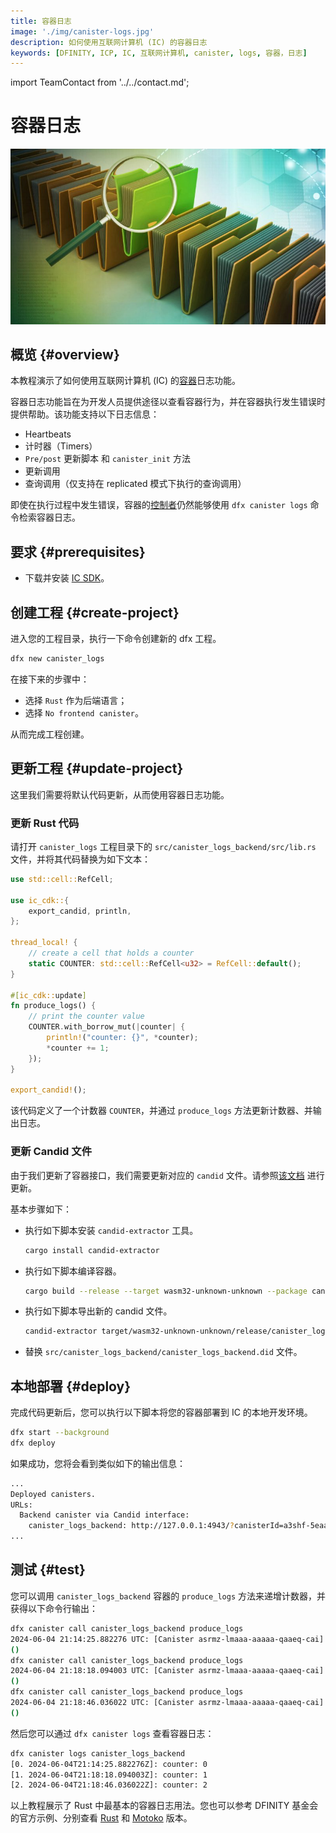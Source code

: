 ```yaml
---
title: 容器日志
image: './img/canister-logs.jpg'
description: 如何使用互联网计算机 (IC) 的容器日志
keywords: [DFINITY, ICP, IC, 互联网计算机, canister, logs, 容器，日志]
---
```


import TeamContact from '../../contact.md';

# 容器日志

![容器日志](./img/canister-logs.jpg)

## 概览 {#overview}

本教程演示了如何使用互联网计算机 (IC) 的[容器](https://ic123.xyz/docs/getting-started/ic-glossary/#canister)日志功能。

容器日志功能旨在为开发人员提供途径以查看容器行为，并在容器执行发生错误时提供帮助。该功能支持以下日志信息：

- Heartbeats
- 计时器（Timers）
- `Pre/post` 更新脚本 和 `canister_init` 方法
- 更新调用
- 查询调用（仅支持在 replicated 模式下执行的查询调用）

即使在执行过程中发生错误，容器的[控制者](https://ic123.xyz/docs/getting-started/ic-glossary/#controller)仍然能够使用 `dfx canister logs` 命令检索容器日志。

## 要求 {#prerequisites}

- 下载并安装 [IC SDK](https://ic123.xyz/docs/getting-started/install-dfx/)。

## 创建工程 {#create-project}

进入您的工程目录，执行一下命令创建新的 dfx 工程。

```bash
dfx new canister_logs
```

在接下来的步骤中：

- 选择 `Rust` 作为后端语言；
- 选择 `No frontend canister`。

从而完成工程创建。

## 更新工程 {#update-project}

这里我们需要将默认代码更新，从而使用容器日志功能。

### 更新 Rust 代码

请打开 `canister_logs` 工程目录下的 `src/canister_logs_backend/src/lib.rs` 文件，并将其代码替换为如下文本：

```rust
use std::cell::RefCell;

use ic_cdk::{
    export_candid, println,
};

thread_local! {
    // create a cell that holds a counter
    static COUNTER: std::cell::RefCell<u32> = RefCell::default();
}

#[ic_cdk::update]
fn produce_logs() {
    // print the counter value
    COUNTER.with_borrow_mut(|counter| {
        println!("counter: {}", *counter);
        *counter += 1;
    });
}

export_candid!();
```

该代码定义了一个计数器 `COUNTER`，并通过 `produce_logs` 方法更新计数器、并输出日志。

### 更新 Candid 文件

由于我们更新了容器接口，我们需要更新对应的 `candid` 文件。请参照[该文档](https://internetcomputer.org/docs/current/developer-docs/backend/rust/generating-candid) 进行更新。

基本步骤如下：

- 执行如下脚本安装 `candid-extractor` 工具。
  ```bash
  cargo install candid-extractor
  ```
- 执行如下脚本编译容器。
  ```bash
  cargo build --release --target wasm32-unknown-unknown --package canister_logs_backend
  ```
- 执行如下脚本导出新的 candid 文件。
  ```bash
  candid-extractor target/wasm32-unknown-unknown/release/canister_logs_backend.wasm > canister_logs_backend.did
  ```
- 替换 `src/canister_logs_backend/canister_logs_backend.did` 文件。

## 本地部署 {#deploy}

完成代码更新后，您可以执行以下脚本将您的容器部署到 IC 的本地开发环境。

```bash
dfx start --background
dfx deploy
```

如果成功，您将会看到类似如下的输出信息：

```bash
...
Deployed canisters.
URLs:
  Backend canister via Candid interface:
    canister_logs_backend: http://127.0.0.1:4943/?canisterId=a3shf-5eaaa-aaaaa-qaafa-cai&id=asrmz-lmaaa-aaaaa-qaaeq-cai
...
```

## 测试 {#test}

您可以调用 `canister_logs_backend` 容器的 `produce_logs` 方法来递增计数器，并获得以下命令行输出：

```bash
dfx canister call canister_logs_backend produce_logs
2024-06-04 21:14:25.882276 UTC: [Canister asrmz-lmaaa-aaaaa-qaaeq-cai] counter: 0
()
dfx canister call canister_logs_backend produce_logs
2024-06-04 21:18:18.094003 UTC: [Canister asrmz-lmaaa-aaaaa-qaaeq-cai] counter: 1
()
dfx canister call canister_logs_backend produce_logs
2024-06-04 21:18:46.036022 UTC: [Canister asrmz-lmaaa-aaaaa-qaaeq-cai] counter: 2
()
```

然后您可以通过 `dfx canister logs` 查看容器日志：

```bash
dfx canister logs canister_logs_backend
[0. 2024-06-04T21:14:25.882276Z]: counter: 0
[1. 2024-06-04T21:18:18.094003Z]: counter: 1
[2. 2024-06-04T21:18:46.036022Z]: counter: 2
```

以上教程展示了 Rust 中最基本的容器日志用法。您也可以参考 DFINITY 基金会的官方示例、分别查看 [Rust](https://github.com/dfinity/examples/tree/master/rust/canister_logs) 和 [Motoko](https://github.com/dfinity/examples/tree/master/motoko/canister_logs) 版本。

<TeamContact />
